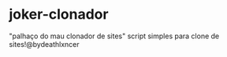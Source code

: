 # joker-clonador
"palhaço do mau clonador de sites" script simples para clone de sites!@bydeathlxncer
